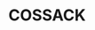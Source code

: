 ---
lastmod: '2025-04-06T06:05:19+00:00'
latitude: -14.46369137
layout: suburb
longitude: 132.1721041
postcode: 0850
state: NT
title: COSSACK
url: /nt/cossack/
---